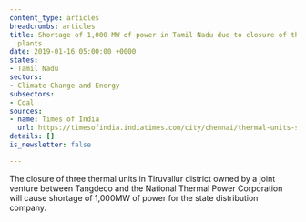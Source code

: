 ```yaml
---
content_type: articles
breadcrumbs: articles
title: Shortage of 1,000 MW of power in Tamil Nadu due to closure of three thermal
  plants
date: 2019-01-16 05:00:00 +0000
states:
- Tamil Nadu
sectors:
- Climate Change and Energy
subsectors:
- Coal
sources:
- name: Times of India
  url: https://timesofindia.indiatimes.com/city/chennai/thermal-units-shut-tn-to-buy-more-power/articleshowprint/67479211.cms
details: []
is_newsletter: false

---
```

The closure of three thermal units in Tiruvallur district owned by a joint venture between Tangdeco and the National Thermal Power Corporation will cause shortage of 1,000MW of power for the state distribution company.
